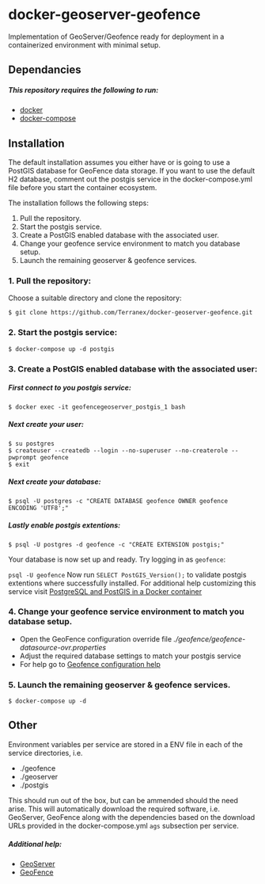 # docker-geoserver-geofence
Implementation of GeoServer/Geofence ready for deployment in a containerized environment with minimal setup.

## Dependancies
##### This repository requires the following to run:
- [docker](https://docs.docker.com/linux/step_one/)
- [docker-compose](https://docs.docker.com/compose/install/)

## Installation
The default installation assumes you either have or is going to use a PostGIS database for GeoFence data storage. 
If you want to use the default H2 database, comment out the postgis service in the docker-compose.yml file before you start the container ecosystem.

The installation follows the following steps:

1. Pull the repository.
2. Start the postgis service.
3. Create a PostGIS enabled database with the associated user.
4. Change your geofence service environment to match you database setup.
5. Launch the remaining geoserver & geofence services.

### 1. Pull the repository:
Choose a suitable directory and clone the repository:

`$ git clone https://github.com/Terranex/docker-geoserver-geofence.git`

### 2. Start the postgis service:
`$ docker-compose up -d postgis`

### 3. Create a PostGIS enabled database with the associated user:
##### First connect to you postgis service:
`$ docker exec -it geofencegeoserver_postgis_1 bash`
##### Next create your user:
```
$ su postgres
$ createuser --createdb --login --no-superuser --no-createrole --pwprompt geofence
$ exit
```
##### Next create your database:
`$ psql -U postgres -c "CREATE DATABASE geofence OWNER geofence ENCODING 'UTF8';"`
##### Lastly enable postgis extentions:
`$ psql -U postgres -d geofence -c "CREATE EXTENSION postgis;"`

Your database is now set up and ready. 
Try logging in as `geofence`:

`psql -U geofence`
Now run `SELECT PostGIS_Version();` to validate postgis extentions where successfully installed.
For additional help customizing this service visit [PostgreSQL and PostGIS in a Docker container](https://hub.docker.com/r/cheewai/postgis/)

### 4. Change your geofence service environment to match you database setup.
 - Open the GeoFence configuration override file *./geofence/geofence-datasource-ovr.properties*
 - Adjust the required database settings to match your postgis service
 - For help go to [Geofence configuration help](https://github.com/geoserver/geofence/wiki/GeoFence-configuration)

### 5. Launch the remaining geoserver & geofence services.
`$ docker-compose up -d`


## Other
Environment variables per service are stored in a ENV file in each of the service directories, i.e.
- ./geofence
- ./geoserver
- ./postgis

This should run out of the box, but can be ammended should the need arise.
This will automatically download the required software, i.e. GeoServer, GeoFence along with the dependencies based on the download URLs provided in the docker-compose.yml `ags` subsection per service.

##### Additional help:
- [GeoServer](http://docs.geoserver.org/)
- [GeoFence](https://github.com/geoserver/geofence/wiki)
